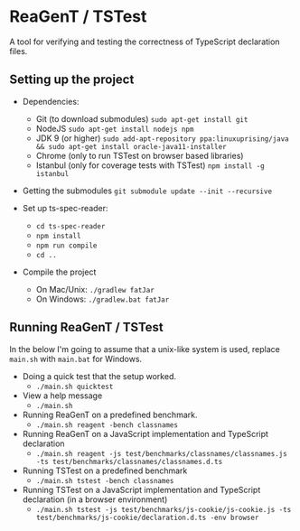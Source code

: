 # ReaGenT / TSTest
A tool for verifying and testing the correctness of TypeScript declaration files. 

## Setting up the project
 - Dependencies: 
    - Git (to download submodules) `sudo apt-get install git`
    - NodeJS `sudo apt-get install nodejs npm`
    - JDK 9 (or higher) `sudo add-apt-repository ppa:linuxuprising/java && sudo apt-get install oracle-java11-installer`
    - Chrome (only to run TSTest on browser based libraries)
    - Istanbul (only for coverage tests with TSTest) `npm install -g istanbul`
    
 - Getting the submodules `git submodule update --init --recursive`
 - Set up ts-spec-reader: 
    - `cd ts-spec-reader`
    - `npm install`
    - `npm run compile`
    - `cd ..`
 - Compile the project
    - On Mac/Unix: `./gradlew fatJar`
    - On Windows: `./gradlew.bat fatJar`

## Running ReaGenT / TSTest
In the below I'm going to assume that a unix-like system is used, replace `main.sh` with `main.bat` for Windows. 

 - Doing a quick test that the setup worked. 
    - `./main.sh quicktest`
 - View a help message 
    - `./main.sh`    
 - Running ReaGenT on a predefined benchmark.
    - `./main.sh reagent -bench classnames`
 - Running ReaGenT on a JavaScript implementation and TypeScript declaration
    - `./main.sh reagent -js test/benchmarks/classnames/classnames.js -ts test/benchmarks/classnames/classnames.d.ts`
 - Running TSTest on a predefined benchmark
    - `./main.sh tstest -bench classnames`
 - Running TSTest on a JavaScript implementation and TypeScript declaration (in a browser environment)
    - `./main.sh tstest -js test/benchmarks/js-cookie/js-cookie.js -ts test/benchmarks/js-cookie/declaration.d.ts -env browser`